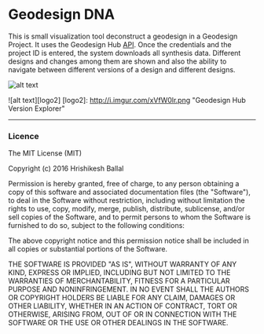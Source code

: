 # Geodesign DNA
This is small visualization tool deconstruct a geodesign in a Geodesign Project. It uses the Geodesign Hub [API](http://www.geodesignsupport.com/section/api/). Once the credentials and the project ID is entered, the system downloads all synthesis data. Different designs and changes among them are shown and also the ability to navigate between different versions of a design and different designs. 

![alt text][logo]

[logo]: http://i.imgur.com/hqvaHyH.gif "Geodesign Hub Version Explorer"

![alt text][logo2]
[logo2]: http://i.imgur.com/xVfW0lr.png "Geodesign Hub Version Explorer"




---
### Licence
The MIT License (MIT)

Copyright (c) 2016 Hrishikesh Ballal

Permission is hereby granted, free of charge, to any person obtaining a copy
of this software and associated documentation files (the "Software"), to deal
in the Software without restriction, including without limitation the rights
to use, copy, modify, merge, publish, distribute, sublicense, and/or sell
copies of the Software, and to permit persons to whom the Software is
furnished to do so, subject to the following conditions:

The above copyright notice and this permission notice shall be included in all
copies or substantial portions of the Software.

THE SOFTWARE IS PROVIDED "AS IS", WITHOUT WARRANTY OF ANY KIND, EXPRESS OR
IMPLIED, INCLUDING BUT NOT LIMITED TO THE WARRANTIES OF MERCHANTABILITY,
FITNESS FOR A PARTICULAR PURPOSE AND NONINFRINGEMENT. IN NO EVENT SHALL THE
AUTHORS OR COPYRIGHT HOLDERS BE LIABLE FOR ANY CLAIM, DAMAGES OR OTHER
LIABILITY, WHETHER IN AN ACTION OF CONTRACT, TORT OR OTHERWISE, ARISING FROM,
OUT OF OR IN CONNECTION WITH THE SOFTWARE OR THE USE OR OTHER DEALINGS IN THE
SOFTWARE.
